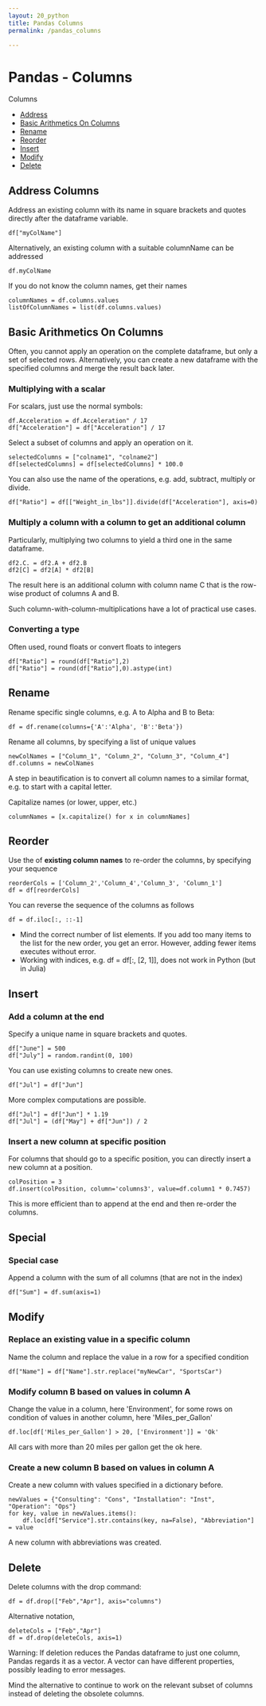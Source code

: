 ```yaml
---
layout: 20_python
title: Pandas Columns
permalink: /pandas_columns

---
```


# Pandas - Columns

Columns

- [Address](#address-columns)
- [Basic Arithmetics On Columns](#Basic-arithmetics-on-columns)
- [Rename](#rename)
- [Reorder](#reorder)
- [Insert](#insert)
- [Modify](#modify)
- [Delete](#delete)


## Address Columns

Address an existing column with its name in square brackets and quotes directly after the dataframe variable.

>
    df["myColName"]

Alternatively, an existing column with a suitable columnName can be addressed 
>
    df.myColName


If you do not know the column names, get their names

>
    columnNames = df.columns.values
    listOfColumnNames = list(df.columns.values)


## Basic Arithmetics On Columns

Often, you cannot apply an operation on the complete dataframe, but only a set of selected rows. 
Alternatively, you can create a new dataframe with the specified columns and merge the result back later.

### Multiplying with a scalar

For scalars, just use the normal symbols: 
>
    df.Acceleration = df.Acceleration" / 17
    df["Acceleration"] = df["Acceleration"] / 17

Select a subset of columns and apply an operation on it. 

>
    selectedColumns = ["colname1", "colname2"]
    df[selectedColumns] = df[selectedColumns] * 100.0    


You can also use the name of the operations, e.g. add, subtract, multiply or divide. 

>
    df["Ratio"] = df[["Weight_in_lbs"]].divide(df["Acceleration"], axis=0)


### Multiply a column with a column to get an additional column

Particularly, multiplying two columns to yield a third one in the same dataframe.

>
    df2.C. = df2.A + df2.B
    df2[C] = df2[A] * df2[B]

The result here is an additional column with column name C that is the row-wise product of columns A and B.

Such column-with-column-multiplications have a lot of practical use cases.


### Converting a type

Often used, round floats or convert floats to integers
>
    df["Ratio"] = round(df["Ratio"],2)
    df["Ratio"] = round(df["Ratio"],0).astype(int)  


## Rename

Rename specific single columns, e.g. A to Alpha and B to Beta:

>
    df = df.rename(columns={'A':'Alpha', 'B':'Beta'})


Rename all columns, by specifying a list of unique values

>
    newColNames = ["Column_1", "Column_2", "Column_3", "Column_4"]
    df.columns = newColNames    


A step in beautification is to convert all column names to a similar format, e.g. to start with a capital letter.

Capitalize names (or lower, upper, etc.)
>
    columnNames = [x.capitalize() for x in columnNames]    


## Reorder 

Use the of **existing column names** to re-order the columns, by specifying your sequence
>
    reorderCols = ['Column_2','Column_4','Column_3', 'Column_1']
    df = df[reorderCols]

You can reverse the sequence of the columns as follows
>
    df = df.iloc[:, ::-1]


- Mind the correct number of list elements. If you add too many items to the list for the new order, you get an error. However, adding fewer items executes without error.
- Working with indices, e.g.  df = df[:, [2, 1]], does not work in Python (but in Julia)

## Insert

### Add a column at the end

Specify a unique name in square brackets and quotes.

>
    df["June"] = 500
    df["July"] = random.randint(0, 100)

You can use existing columns to create new ones. 
>
    df["Jul"] = df["Jun"]

More complex computations are possible.

>
    df["Jul"] = df["Jun"] * 1.19
    df["Jul"] = (df["May"] + df["Jun"]) / 2

### Insert a new column at specific position

For columns that should go to a specific position, you can directly insert a new column at a position.

>
    colPosition = 3
    df.insert(colPosition, column='columns3', value=df.column1 * 0.7457)

This is more efficient than to append at the end and then re-order the columns.


## Special 

### Special case

Append a column with the sum of all columns (that are not in the index)
>
    df["Sum"] = df.sum(axis=1)  


## Modify

### Replace an existing value in a specific column

Name the column and replace the value in a row for a specified condition

>
    df["Name"] = df["Name"].str.replace("myNewCar", "SportsCar")


### Modify column B based on values in column A

Change the value in a column, here 'Environment', for some rows on condition of values in another column, here 'Miles_per_Gallon' 

> 
    df.loc[df['Miles_per_Gallon'] > 20, ['Environment']] = 'Ok'


All cars with more than 20 miles per gallon get the ok here.

### Create a new column B based on values in column A

Create a new column with values specified in a dictionary before.

>
    newValues = {"Consulting": "Cons", "Installation": "Inst", "Operation": "Ops"}
    for key, value in newValues.items():
        df.loc[df["Service"].str.contains(key, na=False), "Abbreviation"] = value

A new column with abbreviations was created.


## Delete

Delete columns with the drop command:

>
    df = df.drop(["Feb","Apr"], axis="columns")

Alternative notation,

> 
    deleteCols = ["Feb","Apr"]
    df = df.drop(deleteCols, axis=1)


Warning: If deletion reduces the Pandas dataframe to just one column, Pandas regards it as a vector. A vector can have different properties, possibly leading to error messages.

Mind the alternative to continue to work on the relevant subset of columns instead of deleting the obsolete columns.
